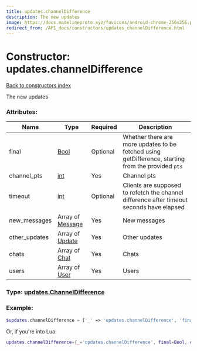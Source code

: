 ```yaml
---
title: updates.channelDifference
description: The new updates
image: https://docs.madelineproto.xyz/favicons/android-chrome-256x256.png
redirect_from: /API_docs/constructors/updates_channelDifference.html
---
```

# Constructor: updates.channelDifference  
[Back to constructors index](index.md)



The new updates

### Attributes:

| Name     |    Type       | Required | Description |
|----------|---------------|----------|-------------|
|final|[Bool](../types/Bool.md) | Optional|Whether there are more updates to be fetched using getDifference, starting from the provided `pts`|
|channel\_pts|[int](../types/int.md) | Yes|Channel pts|
|timeout|[int](../types/int.md) | Optional|Clients are supposed to refetch the channel difference after timeout seconds have elapsed|
|new\_messages|Array of [Message](../types/Message.md) | Yes|New messages|
|other\_updates|Array of [Update](../types/Update.md) | Yes|Other updates|
|chats|Array of [Chat](../types/Chat.md) | Yes|Chats|
|users|Array of [User](../types/User.md) | Yes|Users|



### Type: [updates.ChannelDifference](../types/updates.ChannelDifference.md)


### Example:

```php
$updates.channelDifference = ['_' => 'updates.channelDifference', 'final' => Bool, 'channel_pts' => int, 'timeout' => int, 'new_messages' => [Message, Message], 'other_updates' => [Update, Update], 'chats' => [Chat, Chat], 'users' => [User, User]];
```  


Or, if you're into Lua:

```lua
updates.channelDifference={_='updates.channelDifference', final=Bool, channel_pts=int, timeout=int, new_messages={Message}, other_updates={Update}, chats={Chat}, users={User}}

```


